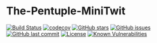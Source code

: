 # The-Pentuple-MiniTwit

[![Build Status](https://github.com/Grumlebob/The-Pentuple-MiniTwit/actions/workflows/dotnet.yml/badge.svg)](https://github.com/Grumlebob/The-Pentuple-MiniTwit/actions/workflows/dotnet.yml)
[![codecov](https://codecov.io/gh/Grumlebob/The-Pentuple-MiniTwit/branch/main/graph/badge.svg)](https://codecov.io/gh/Grumlebob/The-Pentuple-MiniTwit)
[![GitHub stars](https://img.shields.io/github/stars/Grumlebob/The-Pentuple-MiniTwit.svg?style=social)](https://github.com/Grumlebob/The-Pentuple-MiniTwit/stargazers)
[![GitHub issues](https://img.shields.io/github/issues/Grumlebob/The-Pentuple-MiniTwit.svg)](https://github.com/Grumlebob/The-Pentuple-MiniTwit/issues)
[![GitHub last commit](https://img.shields.io/github/last-commit/Grumlebob/The-Pentuple-MiniTwit.svg)](https://github.com/Grumlebob/The-Pentuple-MiniTwit/commits/main)
[![License](https://img.shields.io/github/license/Grumlebob/The-Pentuple-MiniTwit.svg)](LICENSE)
[![Known Vulnerabilities](https://snyk.io/test/github/Grumlebob/The-Pentuple-MiniTwit/badge.svg)](https://snyk.io/test/github/Grumlebob/The-Pentuple-MiniTwit)
